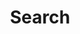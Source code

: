 ---
title: "Search"
layout: "search"
summary: "search"
placeholder: "search by category, keyword, or resource name"
---
